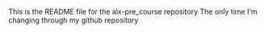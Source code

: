 This is the README file for the alx-pre_course repository
The only time I'm changing through my github repository
